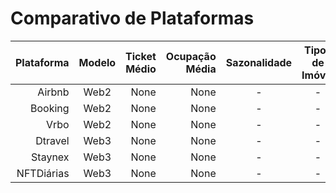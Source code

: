 # Comparativo de Plataformas

| Plataforma | Modelo | Ticket Médio | Ocupação Média | Sazonalidade | Tipos de Imóvel | Duração Média |
|-----------:|:------:|-------------:|---------------:|:------------:|:---------------:|:-------------:|
| Airbnb | Web2 | None | None | - | - | None |
| Booking | Web2 | None | None | - | - | - |
| Vrbo | Web2 | None | None | - | - | - |
| Dtravel | Web3 | None | None | - | - | - |
| Staynex | Web3 | None | None | - | - | - |
| NFTDiárias | Web3 | None | None | - | - | None |